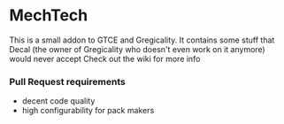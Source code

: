 # MechTech

This is a small addon to GTCE and Gregicality. It contains some stuff that Decal (the owner of Gregicality who doesn't even work on it anymore) would never accept
Check out the wiki for more info

### Pull Request requirements
 - decent code quality
 - high configurability for pack makers